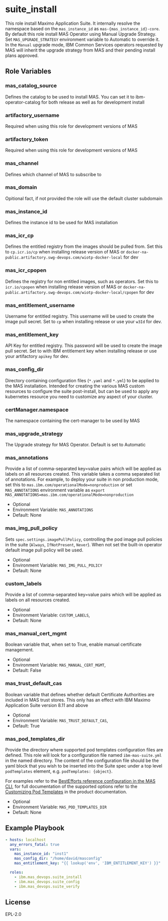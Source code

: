 suite_install
===============================================================================

This role install Maximo Application Suite. It internally resolve the namespace based on the `mas_instance_id` as `mas-{mas_instance_id}-core`. By default this role install MAS Operator using Manual Upgrade Strategy. Set `MAS_UPGRADE_STRATEGY` environment variable to Automatic to override it. In the `Manual` upgrade mode, IBM Common Services operators requested by MAS will inherit the upgrade strategy from MAS and their pending install plans approved.


Role Variables
-------------------------------------------------------------------------------
### mas_catalog_source
Defines the catalog to be used to install MAS. You can set it to ibm-operator-catalog for both release as well as for development install

### artifactory_username
Required when using this role for development versions of MAS

### artifactory_token
Required when using this role for development versions of MAS

### mas_channel
Defines which channel of MAS to subscribe to

### mas_domain
Opitional fact, if not provided the role will use the default cluster subdomain

### mas_instance_id
Defines the instance id to be used for MAS installation

### mas_icr_cp
Defines the entitled registry from the images should be pulled from. Set this to `cp.icr.io/cp` when installing release version of MAS or `docker-na-public.artifactory.swg-devops.com/wiotp-docker-local` for dev

### mas_icr_cpopen
Defines the registry for non entitled images, such as operators. Set this to `icr.io/cpopen` when installing release version of MAS or `docker-na-public.artifactory.swg-devops.com/wiotp-docker-local/cpopen` for dev

### mas_entitlement_username
Username for entitled registry. This username will be used to create the image pull secret. Set to `cp` when installing release or use your `w3Id` for dev.

### mas_entitlement_key
API Key for entitled registry. This password will be used to create the image pull secret. Set to with IBM entitlement key when installing release or use your artifactory `apikey` for dev.

### mas_config_dir
Directory containing configuration files (`*.yaml` and `*.yml`) to be applied to the MAS installation.  Intended for creating the various MAS custom resources to configure the suite post-install, but can be used to apply any kubernetes resource you need to customize any aspect of your cluster.

### certManager.namespace
The namespace containing the cert-manager to be used by MAS

### mas_upgrade_strategy
The Upgrade strategy for MAS Operator. Default is set to Automatic

### mas_annotations
Provide a list of comma-separated key=value pairs which will be applied as labels on all resources created.  This variable takes a comma separated list of annotations. For example, to deploy your suite in non production mode, set this to `mas.ibm.com/operationalMode=nonproduction`
or set `MAS_ANNOTATIONS` environment variable as `export MAS_ANNOTATIONS=mas.ibm.com/operationalMode=nonproduction`

- Optional
- Environment Variable: `MAS_ANNOTATIONS`
- Default: None

### mas_img_pull_policy
Sets `spec.settings.imagePullPolicy`, controlling the pod image pull policies in the suite (`Always`, `IfNotPresent`, `Never`).  When not set the built-in operator default image pull policy will be used.

- Optional
- Environment Variable: `MAS_IMG_PULL_POLICY`
- Default: None

### custom_labels
Provide a list of comma-separated key=value pairs which will be applied as labels on all resources created.

- Optional
- Environment Variable: `CUSTOM_LABELS`,
- Default: None

### mas_manual_cert_mgmt
Boolean variable that, when set to True, enable manual certificate management.

- Optional
- Environment Variable: `MAS_MANUAL_CERT_MGMT`,
- Default: False

### mas_trust_default_cas
Boolean variable that defines whether default Certificate Authorities are included in MAS trust stores. This only has an effect with IBM Maximo Application Suite version 8.11 and above

- Optional
- Environment Variable: `MAS_TRUST_DEFAULT_CAS`,
- Default: True

### mas_pod_templates_dir
Provide the directory where supported pod templates configuration files are defined.  This role will look for a configuration file named `ibm-mas-suite.yml` in the named directory.  The content of the configuration file should be the yaml block that you wish to be inserted into the Suite spec under a top level `podTemplates` element, e.g. `podTemplates: {object}`.

For examples refer to the [BestEfforts reference configuration in the MAS CLI](https://github.com/ibm-mas/cli/blob/master/image/cli/mascli/templates/pod-templates/best-effort/ibm-mas-suite.yml), for full documentation of the supported options refer to the [Customizing Pod Templates](https://www.ibm.com/docs/en/mas-cd/continuous-delivery?topic=configuring-customizing-workloads) in the product documentation.

- Optional
- Environment Variable: `MAS_POD_TEMPLATES_DIR`
- Default: None

Example Playbook
-------------------------------------------------------------------------------

```yaml
- hosts: localhost
  any_errors_fatal: true
  vars:
    mas_instance_id: "inst1"
    mas_config_dir: "/home/david/masconfig"
    mas_entitlement_key: "{{ lookup('env', 'IBM_ENTITLEMENT_KEY') }}"

  roles:
    - ibm.mas_devops.suite_install
    - ibm.mas_devops.suite_config
    - ibm.mas_devops.suite_verify
```


License
-------

EPL-2.0
